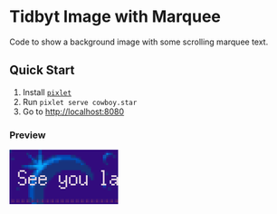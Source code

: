 # Tidbyt Image with Marquee
Code to show a background image with some scrolling marquee text.

## Quick Start
1. Install [`pixlet`](https://github.com/tidbyt/pixlet)
2. Run `pixlet serve cowboy.star`
3. Go to [http://localhost:8080](http://localhost:8080)

### Preview
![Preview](cowboy.gif)
